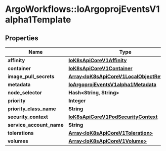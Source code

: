 # ArgoWorkflows::IoArgoprojEventsV1alpha1Template

## Properties
Name | Type | Description | Notes
------------ | ------------- | ------------- | -------------
**affinity** | [**IoK8sApiCoreV1Affinity**](IoK8sApiCoreV1Affinity.md) |  | [optional] 
**container** | [**IoK8sApiCoreV1Container**](IoK8sApiCoreV1Container.md) |  | [optional] 
**image_pull_secrets** | [**Array&lt;IoK8sApiCoreV1LocalObjectReference&gt;**](IoK8sApiCoreV1LocalObjectReference.md) |  | [optional] 
**metadata** | [**IoArgoprojEventsV1alpha1Metadata**](IoArgoprojEventsV1alpha1Metadata.md) |  | [optional] 
**node_selector** | **Hash&lt;String, String&gt;** |  | [optional] 
**priority** | **Integer** |  | [optional] 
**priority_class_name** | **String** |  | [optional] 
**security_context** | [**IoK8sApiCoreV1PodSecurityContext**](IoK8sApiCoreV1PodSecurityContext.md) |  | [optional] 
**service_account_name** | **String** |  | [optional] 
**tolerations** | [**Array&lt;IoK8sApiCoreV1Toleration&gt;**](IoK8sApiCoreV1Toleration.md) |  | [optional] 
**volumes** | [**Array&lt;IoK8sApiCoreV1Volume&gt;**](IoK8sApiCoreV1Volume.md) |  | [optional] 


